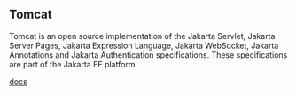 ## Tomcat
Tomcat is an open source implementation of the Jakarta Servlet, Jakarta Server Pages, Jakarta Expression Language, Jakarta WebSocket, Jakarta Annotations and Jakarta Authentication specifications. These specifications are part of the Jakarta EE platform.

[docs](https://tomcat.apache.org/tomcat-10.0-doc/index.html)

